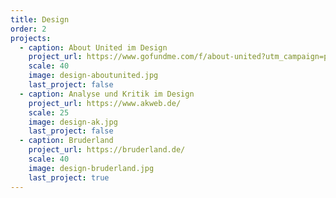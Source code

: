 ```yaml
---
title: Design
order: 2
projects:
  - caption: About United im Design
    project_url: https://www.gofundme.com/f/about-united?utm_campaign=p_cp_url&utm_medium=os&utm_source=customer
    scale: 40
    image: design-aboutunited.jpg
    last_project: false
  - caption: Analyse und Kritik im Design
    project_url: https://www.akweb.de/
    scale: 25
    image: design-ak.jpg
    last_project: false
  - caption: Bruderland
    project_url: https://bruderland.de/
    scale: 40
    image: design-bruderland.jpg
    last_project: true
---
```

